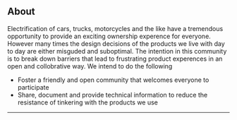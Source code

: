 ## About

Electrification of cars, trucks, motorcycles and the like have a tremendous opportunity to provide an exciting ownership experence for everyone. However many times the design decisions of the products we live with day to day are either misguded and suboptimal. The intention in this community is to break down barriers that lead to frustrating product experences in an open and collobrative way. We intend to do the following

* Foster a friendly and open community that welcomes everyone to participate
* Share, document and provide technical information to reduce the resistance of tinkering with the products we use

----
